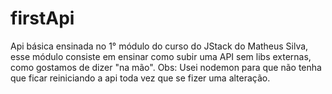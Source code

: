 # firstApi
Api básica ensinada no 1° módulo do curso do JStack do Matheus Silva, esse módulo consiste em ensinar como subir uma API sem libs externas, como gostamos de dizer "na mão".
Obs: Usei nodemon para que não tenha que ficar reiniciando a api toda vez que se fizer uma alteração.
